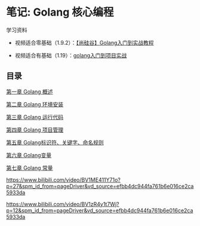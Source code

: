 # 笔记: Golang 核心编程

学习资料

- 视频适合零基础（1.9.2）：[【尚硅谷】Golang入门到实战教程](https://www.bilibili.com/video/BV1ME411Y71o)

- 视频适合有基础（1.19）：[golang入门到项目实战](https://www.bilibili.com/video/BV1zR4y1t7Wj)

## 目录

[第一章 Golang 概述](blog/golang/golang-start.md)

[第二章 Golang 环境安装](blog/golang/golang-install.md)

[第三章 Golang 运行代码](blog/golang/golang-run.md)

[第四章 Golang 项目管理](blog/golang/golang-project.md)

[第五章 Golang标识符、关键字、命名规则](blog/golang/golang-identifier.md)

[第六章 Golang变量](blog/golang/golang-variable.md)

[第七章 Golang 常量](blog/golang/golang-constant.md)


https://www.bilibili.com/video/BV1ME411Y71o?p=27&spm_id_from=pageDriver&vd_source=efbb4dc944fa761b6e016ce2ca5933da

https://www.bilibili.com/video/BV1zR4y1t7Wj?p=12&spm_id_from=pageDriver&vd_source=efbb4dc944fa761b6e016ce2ca5933da